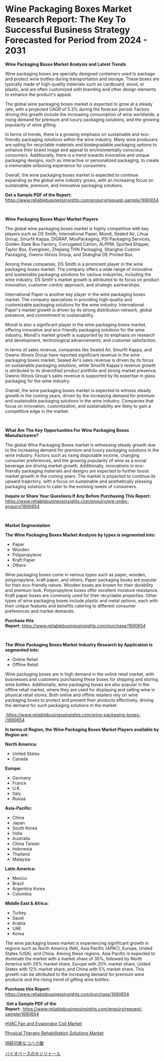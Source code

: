 <p><h1>Wine Packaging Boxes Market Research Report: The Key To Successful Business Strategy Forecasted for Period from 2024 - 2031</h1></p><p><strong>Wine Packaging Boxes Market Analysis and Latest Trends</strong></p>
<p><p>Wine packaging boxes are specially designed containers used to package and protect wine bottles during transportation and storage. These boxes are typically made of high-quality materials such as cardboard, wood, or plastic, and are often customized with branding and other design elements to enhance the product's appeal.</p><p>The global wine packaging boxes market is expected to grow at a steady rate, with a projected CAGR of 5.3% during the forecast period. Factors driving this growth include the increasing consumption of wine worldwide, a rising demand for premium and luxury packaging solutions, and the growing popularity of wine gifting.</p><p>In terms of trends, there is a growing emphasis on sustainable and eco-friendly packaging solutions within the wine industry. Many wine producers are opting for recyclable materials and biodegradable packaging options to enhance their brand image and appeal to environmentally conscious consumers. Additionally, there is a trend towards innovative and unique packaging designs, such as interactive or personalized packaging, to create a memorable unboxing experience for consumers.</p><p>Overall, the wine packaging boxes market is expected to continue expanding as the global wine industry grows, with an increasing focus on sustainable, premium, and innovative packaging solutions.</p></p>
<p><strong>Get a Sample PDF of the Report:&nbsp;</strong> <a href="https://www.reliablebusinessinsights.com/enquiry/request-sample/1690654">https://www.reliablebusinessinsights.com/enquiry/request-sample/1690654</a></p>
<p>&nbsp;</p>
<p><strong>Wine Packaging Boxes Major Market Players</strong></p>
<p><p>The global wine packaging boxes market is highly competitive with key players such as DS Smith, International Paper, Mondi, Sealed Air, Lihua Group, Smurfit Kappa, DIGRAF, MosPackaging, PSI Packaging Services, Golden State Box Factory, Corrugated Carton, ALPPM, Spirited Shipper, Taylor Box, Evergreen, Zhejiang THN Packaging, Shanghai Custom Packaging, Owens-Illinois Group, and Shanghai DE Printed Box.</p><p>Among these companies, DS Smith is a prominent player in the wine packaging boxes market. The company offers a wide range of innovative and sustainable packaging solutions for various industries, including the wine industry. DS Smith's market growth is attributed to its focus on product innovation, customer-centric approach, and strategic partnerships.</p><p>International Paper is another key player in the wine packaging boxes market. The company specializes in providing high-quality and customizable packaging solutions for the wine industry. International Paper's market growth is driven by its strong distribution network, global presence, and commitment to sustainability.</p><p>Mondi is also a significant player in the wine packaging boxes market, offering innovative and eco-friendly packaging solutions for the wine industry. Mondi's market growth is supported by its emphasis on research and development, technological advancements, and customer satisfaction.</p><p>In terms of sales revenue, companies like Sealed Air, Smurfit Kappa, and Owens-Illinois Group have reported significant revenue in the wine packaging boxes market. Sealed Air's sales revenue is driven by its focus on sustainable packaging solutions, while Smurfit Kappa's revenue growth is attributed to its diversified product portfolio and strong market presence. Owens-Illinois Group's sales revenue is supported by its expertise in glass packaging for the wine industry.</p><p>Overall, the wine packaging boxes market is expected to witness steady growth in the coming years, driven by the increasing demand for premium and sustainable packaging solutions in the wine industry. Companies that focus on innovation, customization, and sustainability are likely to gain a competitive edge in the market.</p></p>
<p>&nbsp;</p>
<p><strong>What Are The Key Opportunities For Wine Packaging Boxes Manufacturers?</strong></p>
<p><p>The global Wine Packaging Boxes market is witnessing steady growth due to the increasing demand for premium and luxury packaging solutions in the wine industry. Factors such as rising disposable income, changing consumer preferences, and the growing popularity of wine as a social beverage are driving market growth. Additionally, innovations in eco-friendly packaging materials and designs are expected to further boost market growth in the coming years. The market is projected to continue its upward trajectory, with a focus on sustainable and aesthetically pleasing packaging solutions to cater to the evolving needs of consumers.</p></p>
<p><strong>Inquire or Share Your Questions If Any Before Purchasing This Report:</strong> <a href="https://www.reliablebusinessinsights.com/enquiry/pre-order-enquiry/1690654">https://www.reliablebusinessinsights.com/enquiry/pre-order-enquiry/1690654</a></p>
<p>&nbsp;</p>
<p><strong>Market Segmentation</strong></p>
<p><strong>The Wine Packaging Boxes Market Analysis by types is segmented into:</strong></p>
<p><ul><li>Paper</li><li>Wooden</li><li>Polypropylene</li><li>Kraft Paper</li><li>Others</li></ul></p>
<p><p>Wine packaging boxes come in various types such as paper, wooden, polypropylene, kraft paper, and others. Paper packaging boxes are popular for their eco-friendly nature. Wooden boxes are known for their durability and premium look. Polypropylene boxes offer excellent moisture resistance. Kraft paper boxes are commonly used for their recyclable properties. Other types of wine packaging boxes include plastic and metal options, each with their unique features and benefits catering to different consumer preferences and market demands.</p></p>
<p><strong>Purchase this Report:&nbsp;</strong><a href="https://www.reliablebusinessinsights.com/purchase/1690654">https://www.reliablebusinessinsights.com/purchase/1690654</a></p>
<p>&nbsp;</p>
<p><strong>The Wine Packaging Boxes Market Industry Research by Application is segmented into:</strong></p>
<p><ul><li>Online Retail</li><li>Offline Retail</li></ul></p>
<p><p>Wine packaging boxes are in high demand in the online retail market, with businesses and customers purchasing these boxes for shipping and storing wine bottles. Additionally, wine packaging boxes are also popular in the offline retail market, where they are used for displaying and selling wine in physical retail stores. Both online and offline retailers rely on wine packaging boxes to protect and present their products effectively, driving the demand for such packaging solutions in the market.</p></p>
<p><a href="https://www.reliablebusinessinsights.com/wine-packaging-boxes-r1690654">&nbsp;https://www.reliablebusinessinsights.com/wine-packaging-boxes-r1690654</a></p>
<p><strong>In terms of Region, the Wine Packaging Boxes Market Players available by Region are:</strong></p>
<p>
    <p> <strong> North America: </strong>
        <ul>
            <li>United States</li>
            <li>Canada</li>
        </ul>
        </p> 
    <p> <strong> Europe: </strong>
        <ul>
            <li>Germany</li>
            <li>France</li>
            <li>U.K.</li>
            <li>Italy</li>
            <li>Russia</li>
        </ul>
        </p> 
    <p> <strong> Asia-Pacific: </strong>
        <ul>
            <li>China</li>
            <li>Japan</li>
            <li>South Korea</li>
            <li>India</li>
            <li>Australia</li>
            <li>China Taiwan</li>
            <li>Indonesia</li>
            <li>Thailand</li>
            <li>Malaysia</li>
        </ul>
        </p> 
    <p> <strong> Latin America: </strong>
        <ul>
            <li>Mexico</li>
            <li>Brazil</li>
            <li>Argentina Korea</li>
            <li>Colombia</li>
        </ul>
        </p> 
    <p> <strong> Middle East & Africa: </strong>
        <ul>
            <li>Turkey</li>
            <li>Saudi</li>
            <li>Arabia</li>
            <li>UAE</li>
            <li>Korea</li>
        </ul>
    </p>
    </p>
<p><p>The wine packaging boxes market is experiencing significant growth in regions such as North America (NA), Asia Pacific (APAC), Europe, United States (USA), and China. Among these regions, Asia Pacific is expected to dominate the market with a market share of 35%, followed by North America with 28% market share, Europe with 20% market share, United States with 12% market share, and China with 5% market share. This growth can be attributed to the increasing demand for premium wine products and the rising trend of gifting wine bottles.</p></p>
<p><strong>Purchase this Report: </strong><a href="https://www.reliablebusinessinsights.com/purchase/1690654">https://www.reliablebusinessinsights.com/purchase/1690654</a></p>
<p>&nbsp;<strong>Get a Sample PDF of the Report:&nbsp;&nbsp;</strong><a href="https://www.reliablebusinessinsights.com/enquiry/request-sample/1690654">https://www.reliablebusinessinsights.com/enquiry/request-sample/1690654</a></p>
<p><strong></strong></p>
<p><p><a href="https://github.com/muhammadasraf467/Market-Research-Report-List-1/blob/main/hvac-fan-and-evaporator-coil-market.md">HVAC Fan and Evaporator Coil Market</a></p><p><a href="https://github.com/gikababa4/Market-Research-Report-List-1/blob/main/physical-therapy-rehabilitation-solutions-market.md">Physical Therapy Rehabilitation Solutions Market</a></p><p><a href="https://github.com/AdellaPrice2023/Market-Research-Report-List-2/blob/main/6072664176955.md">持続可能なコハク酸</a></p><p><a href="https://github.com/AbigaleHuel/Market-Research-Report-List-1/blob/main/3120358176956.md">バイオベースのキシリトール</a></p></p>